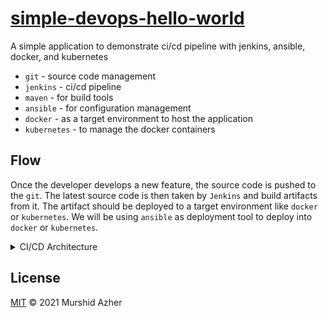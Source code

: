 # [simple-devops-hello-world](https://github.com/murshidazher/simple-devops-hello-world)

A simple application to demonstrate ci/cd pipeline with jenkins, ansible, docker, and kubernetes

- `git` - source code management
- `jenkins` - ci/cd pipeline
- `maven` - for build tools
- `ansible` - for configuration management
- `docker` - as a target environment to host the application
- `kubernetes` - to manage the docker containers

## Flow

Once the developer develops a new feature, the source code is pushed to the `git`. The latest source code is then taken by `Jenkins` and build artifacts from it. The artifact should be deployed to a target environment like `docker` or `kubernetes`. We will be using `ansible` as deployment tool to deploy into `docker` or `kubernetes`.

<details>
  <summary>CI/CD Architecture</summary>
  <img src="./docs/1.png"/>
</details>

## License

[MIT](LICENSE) © 2021 Murshid Azher
